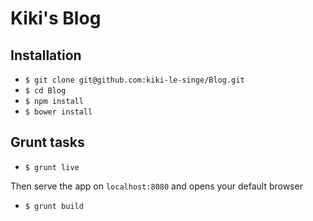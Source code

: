 # Kiki's Blog

## Installation

* `$ git clone git@github.com:kiki-le-singe/Blog.git`
* `$ cd Blog`
* `$ npm install`
* `$ bower install`

## Grunt tasks

* `$ grunt live`

Then serve the app on `localhost:8080` and opens your default browser

* `$ grunt build`
